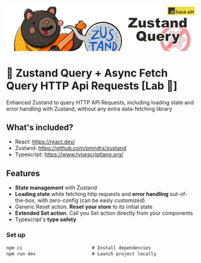 <p align="center">
    <img alt="Zustand and Fetch logo" src="repo-logo.png" width="512"/>
</p>

# 🐻 Zustand Query + Async Fetch Query HTTP Api Requests [Lab 🧪]

Enhanced Zustand to query HTTP API Requests, including loading state and error handling with Zustand, without any extra data-fetching library

## What's included?

- React: https://react.dev/
- Zustand: https://github.com/pmndrs/zustand
- Typescript: https://www.typescriptlang.org/

## Features

- **State management** with Zustand
- **Loading state** while fetching http requests and **error handling** out-of-the-box, with zero-config (can be easly _customized_)
- Generic Reset action. **Reset your store** to its initial state
- **Extended Set action**. Call you Set action directly from your components
- Typescript's **type safety**

### Set up

```
npm ci                          # Install dependencies
npm run dev                     # Launch project locally
```
